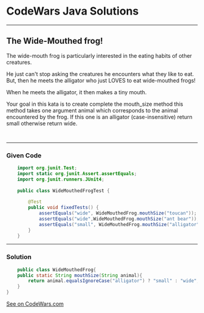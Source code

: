 # CodeWars Java Solutions

---

## The Wide-Mouthed frog!

The wide-mouth frog is particularly interested in the eating habits of other creatures.

He just can't stop asking the creatures he encounters what they like to eat. But, then he meets the alligator who just LOVES to eat wide-mouthed frogs!

When he meets the alligator, it then makes a tiny mouth.

Your goal in this kata is to create complete the mouth_size method this method takes one argument animal which corresponds to the animal encountered by the frog. If this one is an alligator (case-insensitive) return small otherwise return wide.
```
    
```



---

### Given Code

```Java
    import org.junit.Test;
    import static org.junit.Assert.assertEquals;
    import org.junit.runners.JUnit4;
    
    public class WideMouthedFrogTest {
    
        @Test
        public void fixedTests() {
            assertEquals("wide", WideMouthedFrog.mouthSize("toucan"));
            assertEquals("wide",WideMouthedFrog.mouthSize("ant bear"));
            assertEquals("small", WideMouthedFrog.mouthSize("alligator"));
        }
    }

```

---

### Solution

```Java
    public class WideMouthedFrog{
    public static String mouthSize(String animal){
        return animal.equalsIgnoreCase("alligator") ? "small" : "wide";
    }
}
```

[See on CodeWars.com](https://www.codewars.com/kata/57ec8bd8f670e9a47a000f89/train/java)